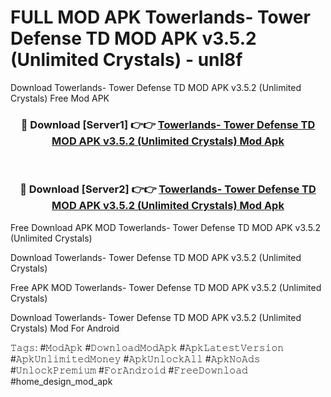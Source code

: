 # FULL MOD APK Towerlands- Tower Defense TD MOD APK v3.5.2 (Unlimited Crystals) - unl8f
Download Towerlands- Tower Defense TD MOD APK v3.5.2 (Unlimited Crystals) Free Mod APK

<div align="center">
<h3>🔴 Download [Server1] 👉👉 <a href="https://apk-comot.site?title=Towerlands-_Tower_Defense_TD_MOD_APK_v3.5.2_(Unlimited_Crystals)">Towerlands- Tower Defense TD MOD APK v3.5.2 (Unlimited Crystals) Mod Apk</a></h3><br>

<h3>🔴 Download [Server2] 👉👉 <a href="https://apk-comot.site?title=Towerlands-_Tower_Defense_TD_MOD_APK_v3.5.2_(Unlimited_Crystals)">Towerlands- Tower Defense TD MOD APK v3.5.2 (Unlimited Crystals) Mod Apk</a></h3>
</div>


Free Download APK MOD Towerlands- Tower Defense TD MOD APK v3.5.2 (Unlimited Crystals)

Download Towerlands- Tower Defense TD MOD APK v3.5.2 (Unlimited Crystals) 

Free APK MOD Towerlands- Tower Defense TD MOD APK v3.5.2 (Unlimited Crystals) 

Download Towerlands- Tower Defense TD MOD APK v3.5.2 (Unlimited Crystals) Mod For Android

𝚃𝚊𝚐𝚜: #𝙼𝚘𝚍𝙰𝚙𝚔 #𝙳𝚘𝚠𝚗𝚕𝚘𝚊𝚍𝙼𝚘𝚍𝙰𝚙𝚔 #𝙰𝚙𝚔𝙻𝚊𝚝𝚎𝚜𝚝𝚅𝚎𝚛𝚜𝚒𝚘𝚗 #𝙰𝚙𝚔𝚄𝚗𝚕𝚒𝚖𝚒𝚝𝚎𝚍𝙼𝚘𝚗𝚎𝚢 #𝙰𝚙𝚔𝚄𝚗𝚕𝚘𝚌𝚔𝙰𝚕𝚕 #𝙰𝚙𝚔𝙽𝚘𝙰𝚍𝚜 #𝚄𝚗𝚕𝚘𝚌𝚔𝙿𝚛𝚎𝚖𝚒𝚞𝚖 #𝙵𝚘𝚛𝙰𝚗𝚍𝚛𝚘𝚒𝚍 #𝙵𝚛𝚎𝚎𝙳𝚘𝚠𝚗𝚕𝚘𝚊𝚍 #home_design_mod_apk